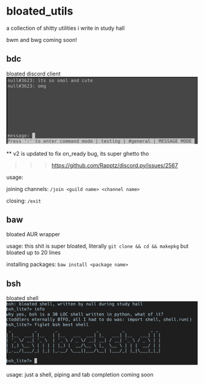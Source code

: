 # bloated_utils
a collection of shitty utilities i write in study hall

bwm and bwg coming soon!

## bdc
bloated discord client
![bdc](/images/wrapper_satus.png)

** v2 is updated to fix on_ready bug, its super ghetto tho
>>>https://github.com/Rapptz/discord.py/issues/2567

usage:

joining channels: ``/join <guild name> <channel name>``

closing: ``/exit``

## baw
bloated AUR wrapper

usage:
this shit is super bloated, literally ``git clone && cd && makepkg`` but bloated up to 20 lines

installing packages: ``baw install <package name>``

## bsh
bloated shell
![bsh](/images/bsh.png)


usage:
just a shell, piping and tab completion coming soon
